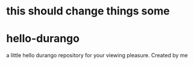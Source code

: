 # this should change things some
# hello-durango
a little hello durango repository
for your viewing pleasure.  Created by me


